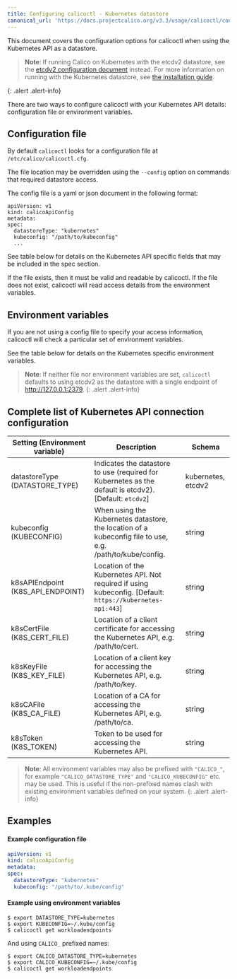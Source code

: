```yaml
---
title: Configuring calicoctl - Kubernetes datastore
canonical_url: 'https://docs.projectcalico.org/v3.3/usage/calicoctl/configure/kdd'
---
```


This document covers the configuration options for calicoctl when using the Kubernetes API as a datastore.

> **Note**: If running Calico on Kubernetes with the etcdv2 
> datastore, see the [etcdv2 configuration document](etcdv2) instead.
> For more information on running with the Kubernetes datastore, see 
> [the installation guide](/{{page.version}}/getting-started/kubernetes/installation/hosted/kubernetes-datastore/).
>
{: .alert .alert-info}

There are two ways to configure calicoctl with your Kubernetes API details:
configuration file or environment variables.

## Configuration file

By default `calicoctl` looks for a configuration file at `/etc/calico/calicoctl.cfg`.

The file location may be overridden using the `--config` option on commands that required
datastore access.

The config file is a yaml or json document in the following format:

```
apiVersion: v1
kind: calicoApiConfig
metadata:
spec:
  datastoreType: "kubernetes"
  kubeconfig: "/path/to/kubeconfig"
  ...
```

See table below for details on the Kubernetes API specific fields that may be included in
the spec section.

If the file exists, then it must be valid and readable by calicoctl.  If the file
does not exist, calicoctl will read access details from the environment variables.

## Environment variables

If you are not using a config file to specify your access information, calicoctl
will check a particular set of environment variables.

See the table below for details on the Kubernetes specific environment variables.

> **Note**: If neither file nor environment variables are set, `calicoctl` defaults to
> using etcdv2 as the datastore with a single endpoint of http://127.0.0.1:2379.
{: .alert .alert-info}


## Complete list of Kubernetes API connection configuration

| Setting (Environment variable)    | Description                                                                                               | Schema
| --------------------------------- | --------------------------------------------------------------------------------------------------------- | ------------------
| datastoreType (DATASTORE_TYPE)    | Indicates the datastore to use (required for Kubernetes as the default is etcdv2). [Default: `etcdv2`]    | kubernetes, etcdv2
| kubeconfig (KUBECONFIG)           | When using the Kubernetes datastore, the location of a kubeconfig file to use, e.g. /path/to/kube/config. | string
| k8sAPIEndpoint (K8S_API_ENDPOINT) | Location of the Kubernetes API. Not required if using kubeconfig. [Default: `https://kubernetes-api:443`] | string
| k8sCertFile (K8S_CERT_FILE)       | Location of a client certificate for accessing the Kubernetes API, e.g. /path/to/cert.                    | string
| k8sKeyFile (K8S_KEY_FILE)         | Location of a client key for accessing the Kubernetes API, e.g. /path/to/key.                             | string
| k8sCAFile (K8S_CA_FILE)           | Location of a CA for accessing the Kubernetes API, e.g. /path/to/ca.                                      | string
| k8sToken (K8S_TOKEN)              | Token to be used for accessing the Kubernetes API.                                                        | string


> **Note**: All environment variables may also be prefixed with `"CALICO_"`, for
> example `"CALICO_DATASTORE_TYPE"` and `"CALICO_KUBECONFIG"` etc. may be used.
> This is useful if the non-prefixed names clash with existing environment
> variables defined on your system.
{: .alert .alert-info}


## Examples

#### Example configuration file

```yaml
apiVersion: v1
kind: calicoApiConfig
metadata:
spec:
  datastoreType: "kubernetes"
  kubeconfig: "/path/to/.kube/config"
```

#### Example using environment variables

```shell
$ export DATASTORE_TYPE=kubernetes
$ export KUBECONFIG=~/.kube/config
$ calicoctl get workloadendpoints
```

And using `CALICO_` prefixed names:

```shell
$ export CALICO_DATASTORE_TYPE=kubernetes
$ export CALICO_KUBECONFIG=~/.kube/config
$ calicoctl get workloadendpoints
```
